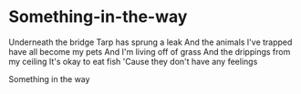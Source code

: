 Something-in-the-way
====================
Underneath the bridge
Tarp has sprung a leak
And the animals I've trapped
have all become my pets
And I'm living off of grass
And the drippings from my ceiling
It's okay to eat fish
'Cause they don't have any feelings

Something in the way

